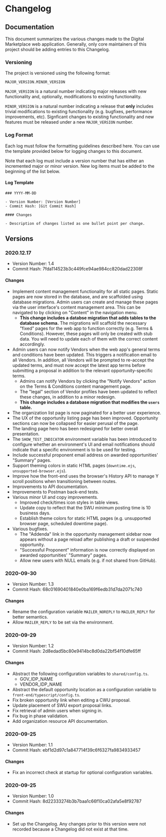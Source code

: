 # Changelog

## Documentation

This document summarizes the various changes made to the Digital Marketplace web application. Generally, only core maintainers of this project should be adding entries to this Changelog.

### Versioning

The project is versioned using the following format:

```
MAJOR_VERSION.MINOR_VERSION
```

`MAJOR_VERSION` is a natural number indicating major releases with new functionality and, optionally, modifications to existing functionality.

`MINOR_VERSION` is a natural number indicating a release that **only** includes trivial modifications to existing functionality (e.g. bugfixes, performance improvements, etc). Signficant changes to existing functionality and new features must be released under a new `MAJOR_VERSION` number.

### Log Format

Each log must follow the formatting guidelines described here. You can use the template provided below for logging changes to this document.

Note that each log must include a version number that has either an incremented major or minor version. New log items must be added to the beginning of the list below.

#### Log Template

```
### YYYY-MM-DD

- Version Number: [Version Number]
- Commit Hash: [Git Commit Hash]

#### Changes

- Description of changes listed as one bullet point per change.
```

## Versions

### 2020.12.17

- Version Number: 1.4
- Commit Hash: 7fda114523b3c449fce94ae984cc820dad22308f

#### Changes

- Implement content management functionality for all static pages. Static pages are now stored in the database, and are scaffolded using database migrations. Admin users can create and manage these pages via the user interface's content management area. This can be navigated to by clicking on "Content" in the navigation menu.
  - **This change includes a databse migration that adds tables to the database schema.** The migrations will scaffold the necessary "fixed" pages for the web app to function correctly (e.g. Terms & Conditions). However, these pages will only be created with stub data. You will need to update each of them with the correct content accordingly.
- Admin users can now notify Vendors when the web app's general terms and conditions have been updated. This triggers a notification email to all Vendors. In addition, all Vendors will be prompted to re-accept the updated terms, and must now accept the latest app terms before submitting a proposal in addition to the relevant opportunity-specific terms.
  - Admins can notify Vendors by clicking the "Notify Vendors" action on the Terms & Conditions content management page.
  - The "legal" section of Vendor profiles have been updated to reflect these changes, in addition to a minor redesign.
  - **This change includes a database migration that modifies the `users` table.**
- The organization list page is now paginated for a better user experience.
- The UX of the opportunity listing page has been improved. Opportunity sections can now be collapsed for easier perusal of the page.
- The landing page hero has been redesigned for better overall presentation.
- The `SHOW_TEST_INDICATOR` environment variable has been introduced to configure whether an environment's UI and email notifications should indicate that a specific environment is to be used for testing.
- Include successful proponent email address on awarded opportunities' "Summary" pages.
- Support theming colors in static HTML pages (`downtime.ejs`, `unsupported-browser.ejs`).
- Improve how the front-end uses the browser's History API to manage Y scroll positions when transitioning between routes.
- Improvements to API documentation.
- Improvements to Postman back-end tests.
- Various minor UI and copy improvements.
  - Improved check/times icon styles in table views.
  - Update copy to reflect that the SWU minimum posting time is 10 business days.
  - Establish theme colors for static HTML pages (e.g. unsupported browser page, scheduled downtime page).
- Various bugfixes.
  - The "Addenda" link in the opportunity management sidebar now appears without a page reload after publishing a draft or suspended opportunity.
  - "Successful Proponent" information is now correctly displayed on awarded opportunities' "Summary" pages.
  - Allow new users with NULL emails (e.g. if not shared from GitHub).

### 2020-09-30

- Version Number: 1.3
- Commit Hash: 68c01690401840e0ba169f6edb31d7da2071c740

#### Changes

- Rename the configuration variable `MAILER_NOREPLY` to `MAILER_REPLY` for better semantics.
- Allow `MAILER_REPLY` to be set via the environment.

### 2020-09-29

- Version Number: 1.2
- Commit Hash: 2d8edad5bc80e9414bc8d0da22bf54f10dfe65ff

#### Changes

- Abstract the following configuration variables to `shared/config.ts`.
  - GOV_IDP_NAME
  - VENDOR_IDP_NAME
- Abstract the default opportunity location as a configuration variable to `front-end/typescript/config.ts`.
- Fix broken opportunity link when editing a CWU proposal.
- Update placement of SWU export proposal links.
- Fix retrieval of admin users when signing in.
- Fix bug in phase validation.
- Add organization resource API documentation.

### 2020-09-25

- Version Number: 1.1
- Commit Hash: ebf1d2d97c1a847714f39c6f6327fa9834933457

#### Changes

- Fix an incorrect check at startup for optional configuration variables.

### 2020-09-25

- Version Number: 1.0
- Commit Hash: 8d22333274b3b7baa1c66f10ca02afa5e8f92787

#### Changes

- Set up the Changelog. Any changes prior to this version were not recorded because a Changelog did not exist at that time.
